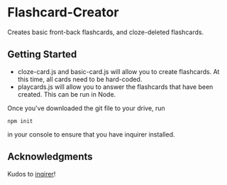 # Flashcard-Creator
Creates basic front-back flashcards, and cloze-deleted flashcards.

## Getting Started

- cloze-card.js and basic-card.js will allow you to create flashcards. At this time, all cards need to be hard-coded.
- playcards.js will allow you to answer the flashcards that have been created. This can be run in Node.

Once you've downloaded the git file to your drive, run 
```
npm init
```
in your console to ensure that you have inquirer installed.

## Acknowledgments

Kudos to [inqirer](https://www.npmjs.com/package/inquirer)!
